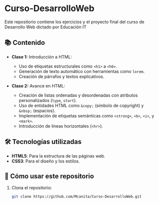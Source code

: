 # Curso-DesarrolloWeb
Este repositorio contiene los ejercicios y el proyecto final del curso de Desarrollo Web dictado por Educación IT

## 📚 Contenido
- **Clase 1:** Introducción a HTML:
  - Uso de etiquetas estructurales como `<h1>` a `<h6>`.
  - Generación de texto automático con herramientas como `lorem`.
  - Creación de párrafos y textos explicativos.

- **Clase 2:** Avance en HTML:
  - Creación de listas ordenadas y desordenadas con atributos personalizados (`type`, `start`).
  - Uso de entidades HTML como `&copy;` (símbolo de copyright) y `&nbsp;` (espacios).
  - Implementación de etiquetas semánticas como `<strong>`, `<b>`, `<i>`, y `<mark>`.
  - Introducción de líneas horizontales (`<hr>`).

## 🛠️ Tecnologías utilizadas
- **HTML5**: Para la estructura de las páginas web.  
- **CSS3**: Para el diseño y los estilos.  

## 🚀 Cómo usar este repositorio
1. Clona el repositorio:  
   ```bash
   git clone https://github.com/Mcanita/Curso-DesarrolloWeb.git